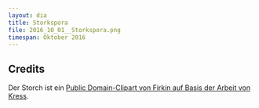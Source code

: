 ```yaml
---
layout: dia
title: Storkspora
file: 2016_10_01__Storkspora.png
timespan: Oktober 2016
---
```


## Credits

Der Storch ist ein [Public Domain-Clipart von Firkin auf Basis der Arbeit von Kress](https://openclipart.org/detail/260390/kresss-stork-in-a-pond-vectorized).
